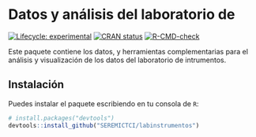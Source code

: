 
<!-- README.md is generated from README.Rmd. Please edit that file -->

# Datos y análisis del laboratorio de

<!-- badges: start -->

[![Lifecycle:
experimental](https://img.shields.io/badge/lifecycle-experimental-orange.svg)](https://lifecycle.r-lib.org/articles/stages.html#experimental)
[![CRAN
status](https://www.r-pkg.org/badges/version/labinstrumentos)](https://CRAN.R-project.org/package=labinstrumentos)
[![R-CMD-check](https://github.com/SEREMICTCI/labinstrumentos/workflows/R-CMD-check/badge.svg)](https://github.com/SEREMICTCI/labinstrumentos/actions)
<!-- badges: end -->

Este paquete contiene los datos, y herramientas complementarias para el
análisis y visualización de los datos del laboratorio de intrumentos.

## Instalación

Puedes instalar el paquete escribiendo en tu consola de `R`:

``` r
# install.packages("devtools")
devtools::install_github("SEREMICTCI/labinstrumentos")
```
